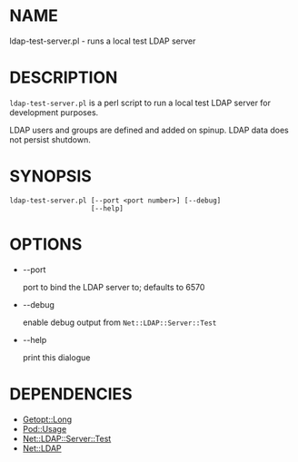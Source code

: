 # NAME

ldap-test-server.pl - runs a local test LDAP server

# DESCRIPTION

`ldap-test-server.pl` is a perl script to run a local test LDAP server for development purposes.

LDAP users and groups are defined and added on spinup.  LDAP data does not persist shutdown.

# SYNOPSIS

    ldap-test-server.pl [--port <port number>] [--debug]
                        [--help]

# OPTIONS

- --port

    port to bind the LDAP server to; defaults to 6570

- --debug

    enable debug output from `Net::LDAP::Server::Test`

- --help

    print this dialogue

# DEPENDENCIES

- [Getopt::Long](https://metacpan.org/pod/Getopt%3A%3ALong)
- [Pod::Usage](https://metacpan.org/pod/Pod%3A%3AUsage)
- [Net::LDAP::Server::Test](https://metacpan.org/pod/Net%3A%3ALDAP%3A%3AServer%3A%3ATest)
- [Net::LDAP](https://metacpan.org/pod/Net%3A%3ALDAP)
